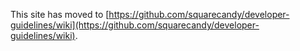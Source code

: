 This site has moved to [https://github.com/squarecandy/developer-guidelines/wiki](https://github.com/squarecandy/developer-guidelines/wiki).
